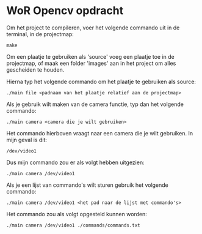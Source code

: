 # WoR Opencv opdracht

Om het project te compileren, voer het volgende commando uit in de terminal, in de projectmap:

`make`

Om een plaatje te gebruiken als 'source' voeg een plaatje toe in de projectmap, of maak een folder 'images' aan in het project om alles gescheiden te houden.

Hierna typ het volgende commando om het plaatje te gebruiken als source:

`./main file <padnaam van het plaatje relatief aan de projectmap>`

Als je gebruik wilt maken van de camera functie, typ dan het volgende commando:

`./main camera <camera die je wilt gebruiken>`

Het commando hierboven vraagt naar een camera die je wilt gebruiken. In mijn geval is dit:

`/dev/video1`

Dus mijn commando zou er als volgt hebben uitgezien:

`./main camera /dev/video1`

Als je een lijst van commando's wilt sturen gebruik het volgende commando:

`./main camera /dev/video1 <het pad naar de lijst met commando's>`

Het commando zou als volgt opgesteld kunnen worden:

`./main camera /dev/video1 ./commands/commands.txt`